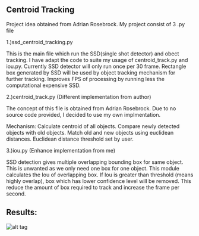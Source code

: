 ## **Centroid Tracking**
Project idea obtained from Adrian Rosebrock.
My project consist of 3 .py file

1.)ssd_centroid_tracking.py

This is the main file which run the SSD(single shot detector) and obect tracking.
I have adapt the code to suite my usage of centroid_track.py and iou.py.
Currently SSD detector will only run once per 30 frame.
Rectangle box generated by SSD will be used by object tracking mechanism for further tracking.
Improves FPS of processing by running less the computational expensive SSD.

2.)centroid_track.py (Different implementation from author)

The concept of this file is obtained from Adrian Rosebrock. 
Due to no source code provided, I decided to use my own implmentation.

  Mechanism:
  Calculate centroid of all objects.
  Compare newly detected objects with old objects.
  Match old and new objects using euclidean distances.
  Euclidean distance threshold set by user.

3.)iou.py (Enhance implementation from me)

SSD detection gives multiple overlapping bounding box for same object.
This is unwanted as we only need one box for one object.
This module calculates the Iou of overlapping box.
If Iou is greater than threshold (means highly overlap), box which has lower confidence level will be removed.
This reduce the amount of box required to track and increase the frame per second.






## **Results:**

![alt tag](https://github.com/BoulevardOfDreams/CentroidTrack/issues/1)
